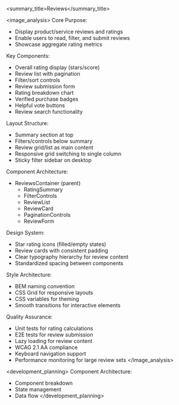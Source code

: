 
<summary_title>Reviews</summary_title>

<image_analysis>
Core Purpose:
- Display product/service reviews and ratings
- Enable users to read, filter, and submit reviews
- Showcase aggregate rating metrics

Key Components:
- Overall rating display (stars/score)
- Review list with pagination
- Filter/sort controls
- Review submission form
- Rating breakdown chart
- Verified purchase badges
- Helpful vote buttons
- Review search functionality

Layout Structure:
- Summary section at top
- Filters/controls below summary
- Review grid/list as main content
- Responsive grid switching to single column
- Sticky filter sidebar on desktop

Component Architecture:
- ReviewsContainer (parent)
  - RatingSummary
  - FilterControls  
  - ReviewList
  - ReviewCard
  - PaginationControls
  - ReviewForm

Design System:
- Star rating icons (filled/empty states)
- Review cards with consistent padding
- Clear typography hierarchy for review content
- Standardized spacing between components

Style Architecture:
- BEM naming convention
- CSS Grid for responsive layouts
- CSS variables for theming
- Smooth transitions for interactive elements

Quality Assurance:
- Unit tests for rating calculations
- E2E tests for review submission
- Lazy loading for review content
- WCAG 2.1 AA compliance
- Keyboard navigation support
- Performance monitoring for large review sets
</image_analysis>

<development_planning>
Component Architecture:
- Component breakdown
- State management
- Data flow
</development_planning>